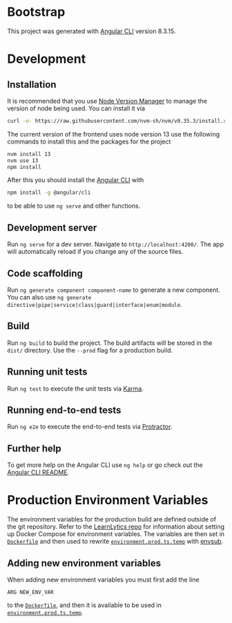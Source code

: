 # Bootstrap

This project was generated with [Angular CLI](https://github.com/angular/angular-cli) version 8.3.15.

# Development
## Installation
It is recommended that you use [Node Version Manager](https://github.com/nvm-sh/nvm) to manage the version of node being used. You can install it via
```sh
curl -o- https://raw.githubusercontent.com/nvm-sh/nvm/v0.35.3/install.sh | bash
```
The current version of the frontend uses node version 13 use the following commands to install this and the packages for the project
```sh
nvm install 13
nvm use 13
npm install
```
After this you should install the [Angular CLI](https://github.com/angular/angular-cli) with
```sh
npm install -g @angular/cli
```
to be able to use `ng serve` and other functions.

## Development server

Run `ng serve` for a dev server. Navigate to `http://localhost:4200/`. The app will automatically reload if you change any of the source files.

## Code scaffolding

Run `ng generate component component-name` to generate a new component. You can also use `ng generate directive|pipe|service|class|guard|interface|enum|module`.

## Build

Run `ng build` to build the project. The build artifacts will be stored in the `dist/` directory. Use the `--prod` flag for a production build.

## Running unit tests

Run `ng test` to execute the unit tests via [Karma](https://karma-runner.github.io).

## Running end-to-end tests

Run `ng e2e` to execute the end-to-end tests via [Protractor](http://www.protractortest.org/).

## Further help

To get more help on the Angular CLI use `ng help` or go check out the [Angular CLI README](https://github.com/angular/angular-cli/blob/master/README.md).

# Production Environment Variables
The environment variables for the production build are defined outside of the git repository. Refer to the [LearnLytics repo](https://gitlab.com/LearnLyticsUU/LearnLytics) for information about setting up Docker Compose for environment variables. The variables are then set in [`Dockerfile`](Dockerfile) and then used to rewrite [`environment.prod.ts.temp`](src/environments/environment.prod.ts.temp) with [envsub](https://www.npmjs.com/package/envsub).

## Adding new environment variables
When adding new environment variables you must first add the line
```
ARG NEW_ENV_VAR
```
to the [`Dockerfile`](Dockerfile), and then it is available to be used in [`environment.prod.ts.temp`](src/environments/environment.prod.ts.temp).
